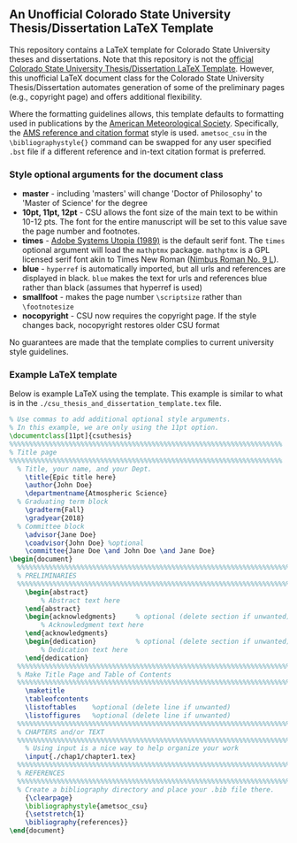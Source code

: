 ## An Unofficial Colorado State University Thesis/Dissertation LaTeX Template

This repository contains a LaTeX template for Colorado State
University theses and dissertations. Note that this repository is not the
[official Colorado State University Thesis/Dissertation LaTeX Template](https://github.com/idfah/csuthesis).
However, this unofficial LaTeX document class for the Colorado State University
Thesis/Dissertation automates generation of some of the
preliminary pages (e.g., copyright page) and offers additional flexibility.

Where the formatting guidelines allows, this template defaults to formatting used
in publications by the [American Meteorological Society](https://www.ametsoc.org/).
Specifically, the [AMS reference and citation format](https://www.ametsoc.org/ams/index.cfm/publications/authors/journal-and-bams-authors/formatting-and-manuscript-components/references/) style is used.
`ametsoc_csu` in the `\bibliographystyle{}` command can be swapped for any
user specified `.bst` file if a different reference and in-text citation format
is preferred.

### Style optional arguments for the document class
 * **master** - including 'masters' will change 'Doctor of Philosophy' to 'Master of Science' for the degree
 * **10pt, 11pt, 12pt** - CSU allows the font size of the main text to be within 10-12 pts. The font for the entire manuscript will be set to this value save the page number and footnotes.
 * **times** - [Adobe Systems Utopia (1989)](https://en.wikipedia.org/wiki/Utopia_(typeface)) is the default serif font. The `times` optional argument will load the `mathptmx` package. `mathptmx` is a GPL licensed serif font akin to Times New Roman ([Nimbus Roman No. 9 L](https://en.wikipedia.org/wiki/Nimbus_Roman_No._9_L)).
 * **blue** - `hyperref` is automatically imported, but all urls and references are displayed in black. `blue` makes the text for urls and references blue rather than black (assumes that hyperref is used)
 * **smallfoot** - makes the page number `\scriptsize` rather than `\footnotesize`
 * **nocopyright** - CSU now requires the copyright page. If the style changes back, nocopyright restores older CSU format

No guarantees are made that the template complies to current
university style guidelines.

### Example LaTeX template
Below is example LaTeX using the template. This example is similar to what is in the `./csu_thesis_and_dissertation_template.tex` file.
```latex
% Use commas to add additional optional style arguments.
% In this example, we are only using the 11pt option.
\documentclass[11pt]{csuthesis}
%%%%%%%%%%%%%%%%%%%%%%%%%%%%%%%%%%%%%%%%%%%%%%%%%%%%%%%%%%%%%%%%%%%%%
% Title page
%%%%%%%%%%%%%%%%%%%%%%%%%%%%%%%%%%%%%%%%%%%%%%%%%%%%%%%%%%%%%%%%%%%%%
  % Title, your name, and your Dept.
    \title{Epic title here}
    \author{John Doe}
    \departmentname{Atmospheric Science}
  % Graduating term block
    \gradterm{Fall}
    \gradyear{2018}
  % Committee block
    \advisor{Jane Doe}
    \coadvisor{John Doe} %optional
    \committee{Jane Doe \and John Doe \and Jane Doe}
\begin{document}
  %%%%%%%%%%%%%%%%%%%%%%%%%%%%%%%%%%%%%%%%%%%%%%%%%%%%%%%%%%%%%%%%%%%%%
  % PRELIMINARIES
  %%%%%%%%%%%%%%%%%%%%%%%%%%%%%%%%%%%%%%%%%%%%%%%%%%%%%%%%%%%%%%%%%%%%%
    \begin{abstract}
        % Abstract text here
    \end{abstract}
    \begin{acknowledgments}     % optional (delete section if unwanted)
        % Acknowledgment text here
    \end{acknowledgments}
    \begin{dedication}          % optional (delete section if unwanted)
        % Dedication text here
    \end{dedication}
  %%%%%%%%%%%%%%%%%%%%%%%%%%%%%%%%%%%%%%%%%%%%%%%%%%%%%%%%%%%%%%%%%%%%%
  % Make Title Page and Table of Contents
  %%%%%%%%%%%%%%%%%%%%%%%%%%%%%%%%%%%%%%%%%%%%%%%%%%%%%%%%%%%%%%%%%%%%%
    \maketitle
    \tableofcontents
    \listoftables    %optional (delete line if unwanted)
    \listoffigures   %optional (delete line if unwanted)
  %%%%%%%%%%%%%%%%%%%%%%%%%%%%%%%%%%%%%%%%%%%%%%%%%%%%%%%%%%%%%%%%%%%%%
  % CHAPTERS and/or TEXT
  %%%%%%%%%%%%%%%%%%%%%%%%%%%%%%%%%%%%%%%%%%%%%%%%%%%%%%%%%%%%%%%%%%%%%
    % Using input is a nice way to help organize your work
    \input{./chap1/chapter1.tex}
  %%%%%%%%%%%%%%%%%%%%%%%%%%%%%%%%%%%%%%%%%%%%%%%%%%%%%%%%%%%%%%%%%%%%%
  % REFERENCES
  %%%%%%%%%%%%%%%%%%%%%%%%%%%%%%%%%%%%%%%%%%%%%%%%%%%%%%%%%%%%%%%%%%%%%
  % Create a bibliography directory and place your .bib file there.
    {\clearpage}
    \bibliographystyle{ametsoc_csu}
    {\setstretch{1}
    \bibliography{references}}
\end{document}
```
